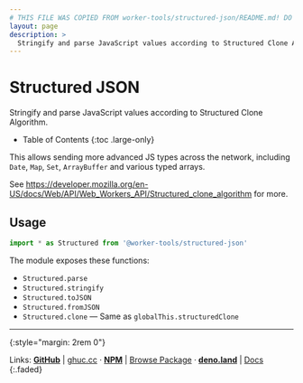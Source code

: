 ```yaml
---
# THIS FILE WAS COPIED FROM worker-tools/structured-json/README.md! DO NOT MODIFY DIRECTLY!
layout: page
description: >
  Stringify and parse JavaScript values according to Structured Clone Algorithm.
---
```


# Structured JSON

Stringify and parse JavaScript values according to Structured Clone Algorithm.

<noscript></noscript>
* Table of Contents
{:toc .large-only}

This allows sending more advanced JS types across the network, including `Date`, `Map`, `Set`, `ArrayBuffer` and various typed arrays.

See <https://developer.mozilla.org/en-US/docs/Web/API/Web_Workers_API/Structured_clone_algorithm> for more.

## Usage
```js
import * as Structured from '@worker-tools/structured-json'
```

The module exposes these functions:
- `Structured.parse`
- `Structured.stringify`
- `Structured.toJSON` 
- `Structured.fromJSON` 
- `Structured.clone` — Same as `globalThis.structuredClone`

***
{:style="margin: 2rem 0"}

Links:
[__GitHub__](https://github.com/worker-tools/structured-json)
| [ghuc.cc](https://ghuc.cc/worker-tools/structured-json/index.ts)
· [__NPM__](https://www.npmjs.com/package/@worker-tools/structured-json) 
| [Browse Package](https://unpkg.com/browse/@worker-tools/structured-json/)
· [__deno.land__](https://deno.land/x/structured_json)
| [Docs](https://doc.deno.land/https://raw.githubusercontent.com/worker-tools/structured-json/master/index.ts)
{:.faded}
<br/>